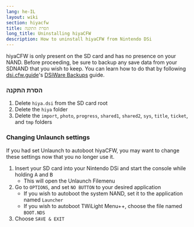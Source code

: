 ```yaml
---
lang: he-IL
layout: wiki
section: hiyacfw
title: הסרת התקנה
long_title: Uninstalling hiyaCFW
description: How to uninstall hiyaCFW from Nintendo DSi
---
```


hiyaCFW is only present on the SD card and has no presence on your NAND. Before proceeding, be sure to backup any save data from your SDNAND that you wish to keep. You can learn how to do that by following [dsi.cfw.guide](https://dsi.cfw.guide)'s [DSiWare Backups](https://dsi.cfw.guide/dsiware-backups.html) guide.

### הסרת התקנה
1. Delete `hiya.dsi` from the SD card root
1. Delete the `hiya` folder
1. Delete the `import`, `photo`, `progress`, `shared1`, `shared2`, `sys`, `title`, `ticket`, and `tmp` folders

### Changing Unlaunch settings

If you had set Unlaunch to autoboot hiyaCFW, you may want to change these settings now that you no longer use it.

1. Insert your SD card into your Nintendo DSi and start the console while holding <kbd class="face">A</kbd> and <kbd class="face">B</kbd>
    - This will open the Unlaunch Filemenu
1. Go to `OPTIONS`, and set `NO BUTTON` to your desired application
    - If you wish to autoboot the system NAND, set it to the application named `Launcher`
    - If you wish to autoboot TWiLight Menu++, choose the file named `BOOT.NDS`
1. Choose `SAVE & EXIT`
